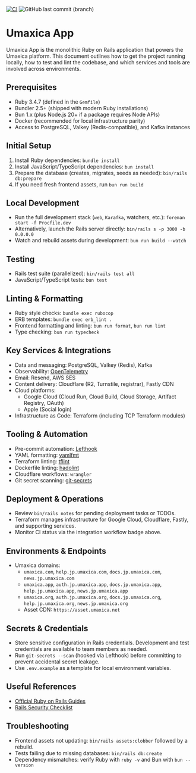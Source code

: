 [![CI](https://github.com/seahal/umaxica-app-jit/actions/workflows/integration.yml/badge.svg?branch=main)](https://github.com/seahal/umaxica-app-jit/actions/workflows/integration.yml) ![GitHub last commit (branch)](https://img.shields.io/github/last-commit/seahal/umaxica-app-jit/main)

# Umaxica App

Umaxica App is the monolithic Ruby on Rails application that powers the Umaxica platform. This document outlines how to get the project running locally, how to test and lint the codebase, and which services and tools are involved across environments.

## Prerequisites

- Ruby 3.4.7 (defined in the `Gemfile`)
- Bundler 2.5+ (shipped with modern Ruby installations)
- Bun 1.x (plus Node.js 20+ if a package requires Node APIs)
- Docker (recommended for local infrastructure parity)
- Access to PostgreSQL, Valkey (Redis-compatible), and Kafka instances

## Initial Setup

1. Install Ruby dependencies: `bundle install`
2. Install JavaScript/TypeScript dependencies: `bun install`
3. Prepare the database (creates, migrates, seeds as needed): `bin/rails db:prepare`
4. If you need fresh frontend assets, run `bun run build`

## Local Development

- Run the full development stack (`web`, `Karafka`, watchers, etc.): `foreman start -f Procfile.dev`
- Alternatively, launch the Rails server directly: `bin/rails s -p 3000 -b 0.0.0.0`
- Watch and rebuild assets during development: `bun run build --watch`

## Testing

- Rails test suite (parallelized): `bin/rails test all`
- JavaScript/TypeScript tests: `bun test`

## Linting & Formatting

- Ruby style checks: `bundle exec rubocop`
- ERB templates: `bundle exec erb_lint .`
- Frontend formatting and linting: `bun run format`, `bun run lint`
- Type checking: `bun run typecheck`

## Key Services & Integrations

- Data and messaging: PostgreSQL, Valkey (Redis), Kafka
- Observability: [OpenTelemetry](https://opentelemetry.io/)
- Email: Resend, AWS SES
- Content delivery: Cloudflare (R2, Turnstile, registrar), Fastly CDN
- Cloud platforms:
  - Google Cloud (Cloud Run, Cloud Build, Cloud Storage, Artifact Registry, OAuth)
  - Apple (Social login)
- Infrastructure as Code: Terraform (including TCP Terraform modules)

## Tooling & Automation

- Pre-commit automation: [Lefthook](https://github.com/evilmartians/lefthook)
- YAML formatting: [yamlfmt](https://github.com/google/yamlfmt)
- Terraform linting: [tflint](https://github.com/terraform-linters/tflint)
- Dockerfile linting: [hadolint](https://github.com/hadolint/hadolint)
- Cloudflare workflows: `wrangler`
- Git secret scanning: [git-secrets](https://github.com/awslabs/git-secrets)

## Deployment & Operations

- Review `bin/rails notes` for pending deployment tasks or TODOs.
- Terraform manages infrastructure for Google Cloud, Cloudflare, Fastly, and supporting services.
- Monitor CI status via the integration workflow badge above.

## Environments & Endpoints

- Umaxica domains:
  - `umaxica.com`, `help.jp.umaxica.com`, `docs.jp.umaxica.com`, `news.jp.umaxica.com`
  - `umaxica.app`, `auth.jp.umaxica.app`, `docs.jp.umaxica.app`, `help.jp.umaxica.app`, `news.jp.umaxica.app`
  - `umaxica.org`, `auth.jp.umaxica.org`, `docs.jp.umaxica.org`, `help.jp.umaxica.org`, `news.jp.umaxica.org`
  - Asset CDN: `https://asset.umaxica.net`

## Secrets & Credentials

- Store sensitive configuration in Rails credentials. Development and test credentials are available to team members as needed.
- Run `git-secrets --scan` (hooked via Lefthook) before committing to prevent accidental secret leakage.
- Use `.env.example` as a template for local environment variables.

## Useful References

- [Official Ruby on Rails Guides](https://rubyonrails.org/)
- [Rails Security Checklist](https://github.com/eliotsykes/rails-security-checklist)

## Troubleshooting

- Frontend assets not updating: `bin/rails assets:clobber` followed by a rebuild.
- Tests failing due to missing databases: `bin/rails db:create`
- Dependency mismatches: verify Ruby with `ruby -v` and Bun with `bun --version`
